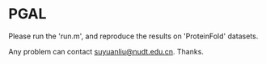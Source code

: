 # PGAL
Please run the 'run.m', and reproduce the results on 'ProteinFold' datasets.

Any problem can contact suyuanliu@nudt.edu.cn. Thanks.
